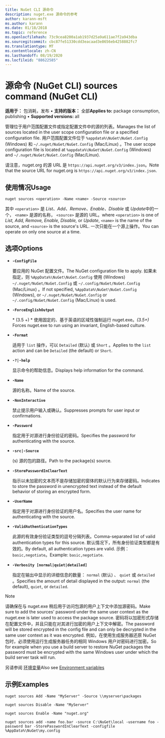 ```yaml
---
title: NuGet CLI 源命令
description: nuget.exe 源命令的参考
author: karann-msft
ms.author: karann
ms.date: 01/18/2018
ms.topic: reference
ms.openlocfilehash: 73c9cea8200a1ab1937d25a9a611ae7f2a943dba
ms.sourcegitcommit: cbc87fe51330cdd3eacaad3e8656eb4258882fc7
ms.translationtype: MT
ms.contentlocale: zh-CN
ms.lasthandoff: 08/19/2020
ms.locfileid: "88622585"
---
```

# <a name="sources-command-nuget-cli"></a><span data-ttu-id="6c103-103">源命令 (NuGet CLI) </span><span class="sxs-lookup"><span data-stu-id="6c103-103">sources command (NuGet CLI)</span></span>

<span data-ttu-id="6c103-104">**适用于：** 包消耗，发布 &bullet; **支持的版本：** 全部</span><span class="sxs-lookup"><span data-stu-id="6c103-104">**Applies to:** package consumption, publishing &bullet; **Supported versions:** all</span></span>

<span data-ttu-id="6c103-105">管理位于用户范围配置文件或指定配置文件中的源的列表。</span><span class="sxs-lookup"><span data-stu-id="6c103-105">Manages the list of sources located in the user scope configuration file or a specified configuration file.</span></span> <span data-ttu-id="6c103-106">用户范围配置文件位于 `%appdata%\NuGet\NuGet.Config` (Windows) 和 `~/.nuget/NuGet/NuGet.Config` (Mac/Linux) 。</span><span class="sxs-lookup"><span data-stu-id="6c103-106">The user scope configuration file is located at `%appdata%\NuGet\NuGet.Config` (Windows) and `~/.nuget/NuGet/NuGet.Config` (Mac/Linux).</span></span>

<span data-ttu-id="6c103-107">请注意，nuget.org 的源 URL 是 `https://api.nuget.org/v3/index.json`。</span><span class="sxs-lookup"><span data-stu-id="6c103-107">Note that the source URL for nuget.org is `https://api.nuget.org/v3/index.json`.</span></span>

## <a name="usage"></a><span data-ttu-id="6c103-108">使用情况</span><span class="sxs-lookup"><span data-stu-id="6c103-108">Usage</span></span>

```cli
nuget sources <operation> -Name <name> -Source <source>
```

<span data-ttu-id="6c103-109">其中 `<operation>` 是 *List、Add、Remove、Enable、Disable* 或 *Update*中的一个， `<name>` 是源的名称， `<source>` 是源的 URL。</span><span class="sxs-lookup"><span data-stu-id="6c103-109">where `<operation>` is one of *List, Add, Remove, Enable, Disable,* or *Update*, `<name>` is the name of the source, and `<source>` is the source's URL.</span></span> <span data-ttu-id="6c103-110">一次只能在一个源上操作。</span><span class="sxs-lookup"><span data-stu-id="6c103-110">You can operate on only one source at a time.</span></span>

## <a name="options"></a><span data-ttu-id="6c103-111">选项</span><span class="sxs-lookup"><span data-stu-id="6c103-111">Options</span></span>

- **`-ConfigFile`**

  <span data-ttu-id="6c103-112">要应用的 NuGet 配置文件。</span><span class="sxs-lookup"><span data-stu-id="6c103-112">The NuGet configuration file to apply.</span></span> <span data-ttu-id="6c103-113">如果未指定，则 `%AppData%\NuGet\NuGet.Config` 使用 (Windows) `~/.nuget/NuGet/NuGet.Config` 或 `~/.config/NuGet/NuGet.Config` (Mac/Linux) 。</span><span class="sxs-lookup"><span data-stu-id="6c103-113">If not specified, `%AppData%\NuGet\NuGet.Config` (Windows), or `~/.nuget/NuGet/NuGet.Config` or `~/.config/NuGet/NuGet.Config` (Mac/Linux) is used.</span></span>

- **`-ForceEnglishOutput`**

  <span data-ttu-id="6c103-114">\* (3.5 +) \* 使用固定的、基于英语的区域性强制运行 nuget.exe。</span><span class="sxs-lookup"><span data-stu-id="6c103-114">*(3.5+)* Forces nuget.exe to run using an invariant, English-based culture.</span></span>

- **`-Format`**

  <span data-ttu-id="6c103-115">适用于 `list` 操作，可以 `Detailed` (默认) 或 `Short` 。</span><span class="sxs-lookup"><span data-stu-id="6c103-115">Applies to the `list` action and can be `Detailed` (the default) or `Short`.</span></span>

- **`-?|-help`**

  <span data-ttu-id="6c103-116">显示命令的帮助信息。</span><span class="sxs-lookup"><span data-stu-id="6c103-116">Displays help information for the command.</span></span>

- **`-Name`**

  <span data-ttu-id="6c103-117">源的名称。</span><span class="sxs-lookup"><span data-stu-id="6c103-117">Name of the source.</span></span>

- **`-NonInteractive`**

  <span data-ttu-id="6c103-118">禁止提示用户输入或确认。</span><span class="sxs-lookup"><span data-stu-id="6c103-118">Suppresses prompts for user input or confirmations.</span></span>

- **`-Password`**

  <span data-ttu-id="6c103-119">指定用于对源进行身份验证的密码。</span><span class="sxs-lookup"><span data-stu-id="6c103-119">Specifies the password for authenticating with the source.</span></span>

- **`-src|-Source`**

  <span data-ttu-id="6c103-120"> (s) 源的包的路径。</span><span class="sxs-lookup"><span data-stu-id="6c103-120">Path to the package(s) source.</span></span>

- **`-StorePasswordInClearText`**

  <span data-ttu-id="6c103-121">指示以未加密的文本而不是存储加密的窗体的默认行为来存储密码。</span><span class="sxs-lookup"><span data-stu-id="6c103-121">Indicates to store the password in unencrypted text instead of the default behavior of storing an encrypted form.</span></span>

- **`-UserName`**

  <span data-ttu-id="6c103-122">指定用于对源进行身份验证的用户名。</span><span class="sxs-lookup"><span data-stu-id="6c103-122">Specifies the user name for authenticating with the source.</span></span>

- **`-ValidAuthenticationTypes`**

  <span data-ttu-id="6c103-123">此源的有效身份验证类型的逗号分隔列表。</span><span class="sxs-lookup"><span data-stu-id="6c103-123">Comma-separated list of valid authentication types for this source.</span></span> <span data-ttu-id="6c103-124">默认情况下，所有身份验证类型都是有效的。</span><span class="sxs-lookup"><span data-stu-id="6c103-124">By default, all authentication types are valid.</span></span> <span data-ttu-id="6c103-125">示例：`basic,negotiate`。</span><span class="sxs-lookup"><span data-stu-id="6c103-125">Example: `basic,negotiate`.</span></span>

- **`-Verbosity [normal|quiet|detailed]`**

  <span data-ttu-id="6c103-126">指定在输出中显示的详细信息的数量： `normal` (默认) 、 `quiet` 或 `detailed` 。</span><span class="sxs-lookup"><span data-stu-id="6c103-126">Specifies the amount of detail displayed in the output: `normal` (the default), `quiet`, or `detailed`.</span></span>

> [!Note]
> <span data-ttu-id="6c103-127">请确保在与 nuget.exe 稍后用于访问包源的用户上下文中添加源密码。</span><span class="sxs-lookup"><span data-stu-id="6c103-127">Make sure to add the sources' password under the same user context as the nuget.exe is later used to access the package source.</span></span> <span data-ttu-id="6c103-128">密码将以加密形式存储在配置文件中，并且只能在对其进行加密的用户上下文中解密。</span><span class="sxs-lookup"><span data-stu-id="6c103-128">The password will be stored encrypted in the config file and can only be decrypted in the same user context as it was encrypted.</span></span> <span data-ttu-id="6c103-129">例如，在使用生成服务器还原 NuGet 包时，必须使用运行生成服务器任务的相同 Windows 用户对密码进行加密。</span><span class="sxs-lookup"><span data-stu-id="6c103-129">So for example when you use a build server to restore NuGet packages the password must be encrypted with the same Windows user under which  the build server task will run.</span></span>

<span data-ttu-id="6c103-130">另请参阅 [环境变量](cli-ref-environment-variables.md)</span><span class="sxs-lookup"><span data-stu-id="6c103-130">Also see [Environment variables](cli-ref-environment-variables.md)</span></span>

## <a name="examples"></a><span data-ttu-id="6c103-131">示例</span><span class="sxs-lookup"><span data-stu-id="6c103-131">Examples</span></span>

```cli
nuget sources Add -Name "MyServer" -Source \\myserver\packages

nuget sources Disable -Name "MyServer"

nuget sources Enable -Name "nuget.org"

nuget sources add -name foo.bar -source C:\NuGet\local -username foo -password bar -StorePasswordInClearText -configfile %AppData%\NuGet\my.config
```
